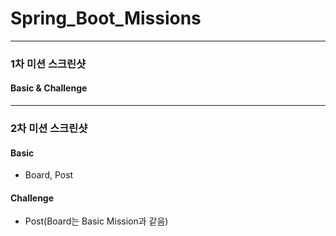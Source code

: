 # Spring_Boot_Missions
- - -
### 1차 미션 스크린샷
#### Basic & Challenge


- - -
### 2차 미션 스크린샷
#### Basic
* Board, Post


#### Challenge
* Post(Board는 Basic Mission과 같음)



